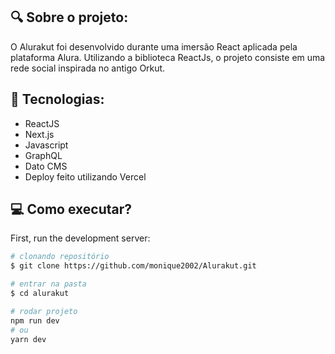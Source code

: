 ## :mag: Sobre o projeto:
O Alurakut foi desenvolvido durante uma imersão React aplicada pela plataforma Alura.
Utilizando a biblioteca ReactJs, o projeto consiste em uma rede social inspirada no antigo Orkut.

## :pushpin: Tecnologias:
- ReactJS
- Next.js
- Javascript
- GraphQL
- Dato CMS
- Deploy feito utilizando Vercel

## :computer: Como executar?

First, run the development server:

```bash
# clonando repositório
$ git clone https://github.com/monique2002/Alurakut.git

# entrar na pasta
$ cd alurakut

# rodar projeto
npm run dev
# ou
yarn dev
```





